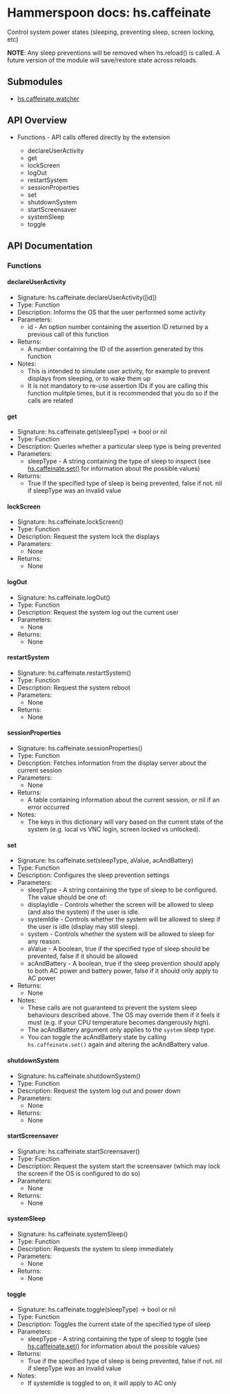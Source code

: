 # Hammerspoon docs: hs.caffeinate

Control system power states (sleeping, preventing sleep, screen locking, etc)

**NOTE**: Any sleep preventions will be removed when hs.reload() is called. A future version of the module will save/restore state across reloads.

## Submodules
 * [hs.caffeinate.watcher](hs.caffeinate.watcher.md)

## API Overview
* Functions - API calls offered directly by the extension</li>
  * declareUserActivity
  * get
  * lockScreen
  * logOut
  * restartSystem
  * sessionProperties
  * set
  * shutdownSystem
  * startScreensaver
  * systemSleep
  * toggle

## API Documentation

### Functions

#### declareUserActivity
  * Signature: hs.caffeinate.declareUserActivity([id])
  * Type: Function
  * Description: Informs the OS that the user performed some activity
  * Parameters:
     * id - An option number containing the assertion ID returned by a previous call of this function
  * Returns:
     * A number containing the ID of the assertion generated by this function
  * Notes:
     * This is intended to simulate user activity, for example to prevent displays from sleeping, or to wake them up
     * It is not mandatory to re-use assertion IDs if you are calling this function mulitple times, but it is recommended that you do so if the calls are related

#### get
  * Signature: hs.caffeinate.get(sleepType) -> bool or nil
  * Type: Function
  * Description: Queries whether a particular sleep type is being prevented
  * Parameters:
     * sleepType - A string containing the type of sleep to inspect (see [hs.caffeinate.set()](#set) for information about the possible values)
  * Returns:
     * True if the specified type of sleep is being prevented, false if not. nil if sleepType was an invalid value

#### lockScreen
  * Signature: hs.caffeinate.lockScreen()
  * Type: Function
  * Description: Request the system lock the displays
  * Parameters:
     * None
  * Returns:
     * None

#### logOut
  * Signature: hs.caffeinate.logOut()
  * Type: Function
  * Description: Request the system log out the current user
  * Parameters:
     * None
  * Returns:
     * None

#### restartSystem
  * Signature: hs.caffeinate.restartSystem()
  * Type: Function
  * Description: Request the system reboot
  * Parameters:
     * None
  * Returns:
     * None

#### sessionProperties
  * Signature: hs.caffeinate.sessionProperties()
  * Type: Function
  * Description: Fetches information from the display server about the current session
  * Parameters:
     * None
  * Returns:
     * A table containing information about the current session, or nil if an error occurred
  * Notes:
     * The keys in this dictionary will vary based on the current state of the system (e.g. local vs VNC login, screen locked vs unlocked).

#### set
  * Signature: hs.caffeinate.set(sleepType, aValue, acAndBattery)
  * Type: Function
  * Description: Configures the sleep prevention settings
  * Parameters:
     * sleepType - A string containing the type of sleep to be configured. The value should be one of:
      * displayIdle - Controls whether the screen will be allowed to sleep (and also the system) if the user is idle.
      * systemIdle - Controls whether the system will be allowed to sleep if the user is idle (display may still sleep).
      * system - Controls whether the system will be allowed to sleep for any reason.
     * aValue - A boolean, true if the specified type of sleep should be prevented, false if it should be allowed
     * acAndBattery - A boolean, true if the sleep prevention should apply to both AC power and battery power, false if it should only apply to AC power
  * Returns:
     * None
  * Notes:
     * These calls are not guaranteed to prevent the system sleep behaviours described above. The OS may override them if it feels it must (e.g. if your CPU temperature becomes dangerously high).
     * The acAndBattery argument only applies to the `system` sleep type.
     * You can toggle the acAndBattery state by calling `hs.caffeinate.set()` again and altering the acAndBattery value.

#### shutdownSystem
  * Signature: hs.caffeinate.shutdownSystem()
  * Type: Function
  * Description: Request the system log out and power down
  * Parameters:
     * None
  * Returns:
     * None

#### startScreensaver
  * Signature: hs.caffeinate.startScreensaver()
  * Type: Function
  * Description: Request the system start the screensaver (which may lock the screen if the OS is configured to do so)
  * Parameters:
     * None
  * Returns:
     * None

#### systemSleep
  * Signature: hs.caffeinate.systemSleep()
  * Type: Function
  * Description: Requests the system to sleep immediately
  * Parameters:
     * None
  * Returns:
     * None

#### toggle
  * Signature: hs.caffeinate.toggle(sleepType) -> bool or nil
  * Type: Function
  * Description: Toggles the current state of the specified type of sleep
  * Parameters:
     * sleepType - A string containing the type of sleep to toggle (see [hs.caffeinate.set()](#set) for information about the possible values)
  * Returns:
     * True if the specified type of sleep is being prevented, false if not. nil if sleepType was an invalid value
  * Notes:
     * If systemIdle is toggled to on, it will apply to AC only
